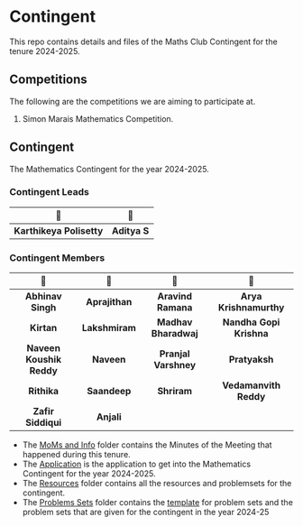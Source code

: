 # Contingent
This repo contains details and files of the Maths Club Contingent for the tenure 2024-2025.

## Competitions
The following are the competitions we are aiming to participate at.
1. Simon Marais Mathematics Competition.

## Contingent
The Mathematics Contingent for the year 2024-2025.

### Contingent Leads
| 📌 | 📌 |
| :---: | :---: |
| **Karthikeya Polisetty** | **Aditya S** |

### Contingent Members
| 📌 | 📌 | 📌 | 📌 |
| :---: | :---: | :---: | :---:|
| **Abhinav Singh** | **Aprajithan** | **Aravind Ramana** | **Arya Krishnamurthy** |
| **Kirtan** | **Lakshmiram** | **Madhav Bharadwaj** | **Nandha Gopi Krishna** |
| **Naveen Koushik Reddy** | **Naveen** | **Pranjal Varshney** | **Pratyaksh** |
| **Rithika** | **Saandeep** | **Shriram** | **Vedamanvith Reddy** |
| **Zafir Siddiqui** | **Anjali**| | |

* The [MoMs and Info](/MoMs%20and%20Info/) folder contains the Minutes of the Meeting that happened during this tenure.
* The [Application](/Problem%20Sets/Application.pdf/) is the application to get into the Mathematics Contingent for the year 2024-2025.
* The [Resources](/Resources/) folder contains all the resources and problemsets for the contingent.
* The [Problems Sets](/Problem%20Sets/) folder contains the [template](/Problem%20Sets/template/) for problem sets and the problem sets that are given for the contingent in the year 2024-25